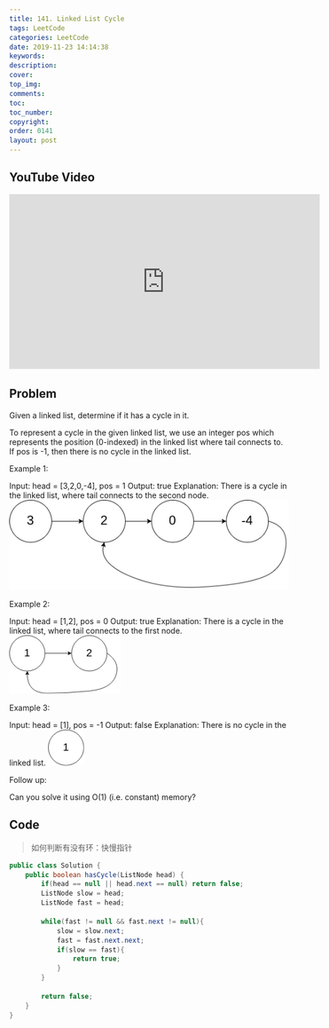 ```yaml
---
title: 141. Linked List Cycle
tags: LeetCode
categories: LeetCode
date: 2019-11-23 14:14:38
keywords:
description:
cover:
top_img:
comments:
toc:
toc_number:
copyright:
order: 0141
layout: post
---
```


## YouTube Video

<iframe width="560" height="315" src="https://www.youtube.com/embed/QGdHaM99_8o" frameborder="0" allow="accelerometer; autoplay; encrypted-media; gyroscope; picture-in-picture" allowfullscreen></iframe>

## Problem

Given a linked list, determine if it has a cycle in it.

To represent a cycle in the given linked list, we use an integer pos which represents the position (0-indexed) in the linked list where tail connects to. If pos is -1, then there is no cycle in the linked list.

Example 1:

Input: head = [3,2,0,-4], pos = 1
Output: true
Explanation: There is a cycle in the linked list, where tail connects to the second node.
![image tooltip here](./assets/141-1.png)

Example 2:

Input: head = [1,2], pos = 0
Output: true
Explanation: There is a cycle in the linked list, where tail connects to the first node.
![image tooltip here](./assets/141-2.png)

Example 3:

Input: head = [1], pos = -1
Output: false
Explanation: There is no cycle in the linked list.
![image tooltip here](./assets/141-3.png)

Follow up:

Can you solve it using O(1) (i.e. constant) memory?

## Code

> 如何判断有没有环：快慢指针

```java
public class Solution {
    public boolean hasCycle(ListNode head) {
        if(head == null || head.next == null) return false;
        ListNode slow = head;
        ListNode fast = head;

        while(fast != null && fast.next != null){
            slow = slow.next;
            fast = fast.next.next;
            if(slow == fast){
                return true;
            }
        }

        return false;
    }
}
```

